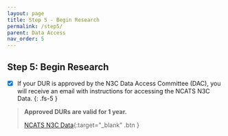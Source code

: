 ```yaml
---
layout: page
title: Step 5 - Begin Research
permalink: /step5/
parent: Data Access
nav_order: 5
---
```


## Step 5: Begin Research

- [x] If your DUR is approved by the N3C Data Access Committee (DAC), you will receive an email with instructions for accessing the NCATS N3C Data.
{: .fs-5 }
> **Approved DURs are valid for 1 year.**
>
> [NCATS N3C Data](https://auth.ncats.nih.gov/_api/v2/auth/login?redirect_uri=https://auth.ncats.nih.gov/_api/v2/auth/palantir/palantir_unite/saml&client=palantir_unite&tenant=palantir&protocol=saml){:target="_blank" .btn }
